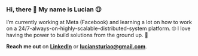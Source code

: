 ### Hi, there 👋 My name is Lucian 🙃

I’m currently working at Meta (Facebook) and learning a lot on how to work on a 24/7-always-on-highly-scalable-distributed-system platform. 🤓
I love having the power to build solutions from the ground up. 🚀

**Reach me out** on **[LinkedIn](linkedin.com/in/luciansturiao)** or **luciansturiao@gmail.com**. 

<!--
**luciansr/luciansr** is a ✨ _special_ ✨ repository because its `README.md` (this file) appears on your GitHub profile.

Here are some ideas to get you started:

- 🔭 I’m currently working on ...
- 🌱 I’m currently learning ...
- 👯 I’m looking to collaborate on ...
- 🤔 I’m looking for help with ...
- 💬 Ask me about ...
- 📫 How to reach me: ...
- 😄 Pronouns: ...
- ⚡ Fun fact: ...


- ⚡ Fun fact: at a time of my life I've had two motorcycles at the same time 🤔
              Probably it was not a good ideia, I know 
-->
